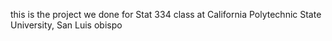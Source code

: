 this is the project we done for Stat 334 class at California Polytechnic State University, San Luis obispo

